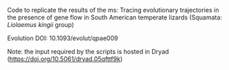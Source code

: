 Code to replicate the results of the ms: Tracing evolutionary trajectories in the presence of gene flow in South American temperate lizards (Squamata: _Liolaemus kingii_ group)

Evolution DOI: 10.1093/evolut/qpae009

Note: the input required by the scripts is hosted in Dryad (https://doi.org/10.5061/dryad.05qfttf9k)
